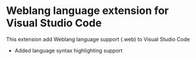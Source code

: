 # Weblang language extension for Visual Studio Code

This extension add Weblang language support (.web) to Visual Studio Code

- Added language syntax highlighting support